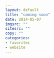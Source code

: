 ```yaml
---
layout: default
title: "coming soon"
date: 2014-05-07
imgsrc: ""
sitesrc: ""
copy: ""
categories:
- favorites
- website
---
```


    
    
    

    
    